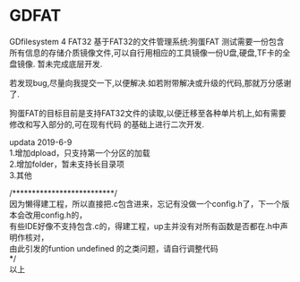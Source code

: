 # GDFAT
GDfilesystem 4 FAT32
基于FAT32的文件管理系统:狗蛋FAT
测试需要一份包含所有信息的存储介质镜像文件,可以自行用相应的工具镜像一份U盘,硬盘,TF卡的全盘镜像.
暂未完成底层开发.

若发现bug,尽量向我提交一下,以便解决.如若附带解决或升级的代码,那就万分感谢了.

狗蛋FAT的目标目前是支持FAT32文件的读取,以便迁移至各种单片机上,如有需要修改和写入部分的,可在现有代码
的基础上进行二次开发.

updata 2019-6-9
</br>
1.增加dpload，只支持第一个分区的加载
</br>
2.增加folder，暂未支持长目录项
</br>
3.其他

/**************************/
</br>
  因为懒得建工程，所以直接把.c包含进来，忘记有没做一个config.h了，下一个版本会改用config.h的，
 </br>
  有些IDE好像不支持包含.c的，得建工程，up主并没有对所有函数是否都在.h中声明作核对，
  </br>
  由此引发的funtion undefined 的之类问题，请自行调整代码
  </br>
*/
</br>
</line>
以上
